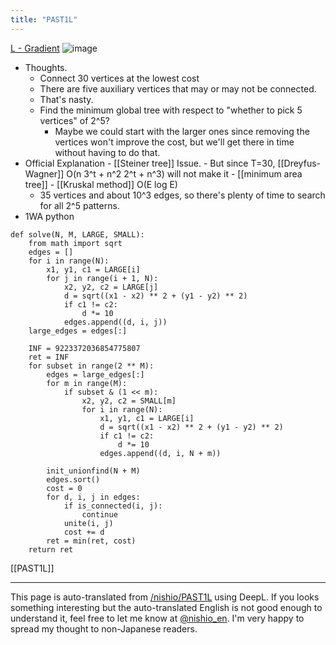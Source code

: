 ```yaml
---
title: "PAST1L"
---
```


[L - Gradient](https://atcoder.jp/contests/past201912-open/tasks/past201912_l)
![image](https://gyazo.com/622d3e70835a1497220daa46d7958222/thumb/1000)
- Thoughts.
    - Connect 30 vertices at the lowest cost
    - There are five auxiliary vertices that may or may not be connected.
    - That's nasty.
    - Find the minimum global tree with respect to "whether to pick 5 vertices" of 2^5?
        - Maybe we could start with the larger ones since removing the vertices won't improve the cost, but we'll get there in time without having to do that.
- Official Explanation
        - [[Steiner tree]] Issue.
        - But since T=30, [[Dreyfus-Wagner]] O(n 3^t + n^2 2^t + n^3) will not make it
        - [[minimum area tree]]
            - [[Kruskal method]]  O(E log E)
    - 35 vertices and about 10^3 edges, so there's plenty of time to search for all 2^5 patterns.
- 1WA
python

```
def solve(N, M, LARGE, SMALL):
    from math import sqrt
    edges = []
    for i in range(N):
        x1, y1, c1 = LARGE[i]
        for j in range(i + 1, N):
            x2, y2, c2 = LARGE[j]
            d = sqrt((x1 - x2) ** 2 + (y1 - y2) ** 2)
            if c1 != c2:
                d *= 10
            edges.append((d, i, j))
    large_edges = edges[:]

    INF = 9223372036854775807
    ret = INF
    for subset in range(2 ** M):
        edges = large_edges[:]
        for m in range(M):
            if subset & (1 << m):
                x2, y2, c2 = SMALL[m]
                for i in range(N):
                    x1, y1, c1 = LARGE[i]
                    d = sqrt((x1 - x2) ** 2 + (y1 - y2) ** 2)
                    if c1 != c2:
                        d *= 10
                    edges.append((d, i, N + m))

        init_unionfind(N + M)
        edges.sort()
        cost = 0
        for d, i, j in edges:
            if is_connected(i, j):
                continue
            unite(i, j)
            cost += d
        ret = min(ret, cost)
    return ret
```


[[PAST1L]]

---
This page is auto-translated from [/nishio/PAST1L](https://scrapbox.io/nishio/PAST1L) using DeepL. If you looks something interesting but the auto-translated English is not good enough to understand it, feel free to let me know at [@nishio_en](https://twitter.com/nishio_en). I'm very happy to spread my thought to non-Japanese readers.